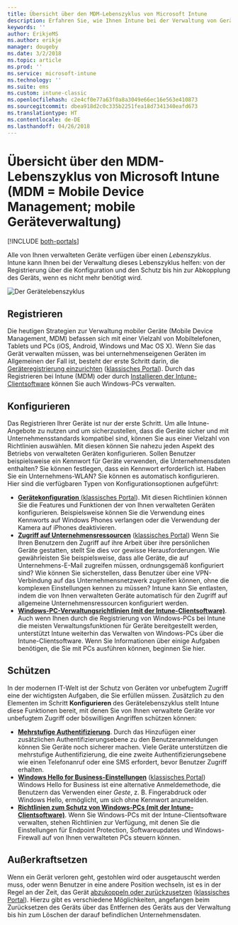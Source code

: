 ```yaml
---
title: Übersicht über den MDM-Lebenszyklus von Microsoft Intune
description: Erfahren Sie, wie Ihnen Intune bei der Verwaltung von Geräten während ihres Lebenszyklus (von der Registrierung über die Konfiguration bis zur letztlichen Abkopplung) behilflich sein kann.
keywords: ''
author: ErikjeMS
ms.author: erikje
manager: dougeby
ms.date: 3/2/2018
ms.topic: article
ms.prod: ''
ms.service: microsoft-intune
ms.technology: ''
ms.suite: ems
ms.custom: intune-classic
ms.openlocfilehash: c2e4cf0e77a63f0a8a3049e66ec16e563e410873
ms.sourcegitcommit: dbea918d2c0c335b2251fea18d7341340eafd673
ms.translationtype: HT
ms.contentlocale: de-DE
ms.lasthandoff: 04/26/2018
---
```

# <a name="overview-of-the-microsoft-intune-mobile-device-management-mdm-lifecycle"></a>Übersicht über den MDM-Lebenszyklus von Microsoft Intune (MDM = Mobile Device Management; mobile Geräteverwaltung)

[!INCLUDE [both-portals](./includes/note-for-both-portals.md)]

Alle von Ihnen verwalteten Geräte verfügen über einen *Lebenszyklus*. Intune kann Ihnen bei der Verwaltung dieses Lebenszyklus helfen: von der Registrierung über die Konfiguration und den Schutz bis hin zur Abkopplung des Geräts, wenn es nicht mehr benötigt wird.

![Der Gerätelebenszyklus](./media/device-lifecycle.png "Der Intune-Lebenszyklus von Geräten")

## <a name="enroll"></a>Registrieren
Die heutigen Strategien zur Verwaltung mobiler Geräte (Mobile Device Management, MDM) befassen sich mit einer Vielzahl von Mobiltelefonen, Tablets und PCs (iOS, Android, Windows und Mac OS X). Wenn Sie das Gerät verwalten müssen, was bei unternehmenseigenen Geräten im Allgemeinen der Fall ist, besteht der erste Schritt darin, die [Geräteregistrierung einzurichten](device-enrollment.md) ([klassisches Portal](/intune-classic/deploy-use/enroll-devices-in-microsoft-intune)). Durch das Registrieren bei Intune (MDM) oder durch [Installieren der Intune-Clientsoftware](/intune-classic/deploy-use/manage-windows-pcs-with-microsoft-intune) können Sie auch Windows-PCs verwalten.

## <a name="configure"></a>Konfigurieren
Das Registrieren Ihrer Geräte ist nur der erste Schritt. Um alle Intune-Angebote zu nutzen und um sicherzustellen, dass die Geräte sicher und mit Unternehmensstandards kompatibel sind, können Sie aus einer Vielzahl von Richtlinien auswählen. Mit diesen können Sie nahezu jeden Aspekt des Betriebs von verwalteten Geräten konfigurieren. Sollen Benutzer beispielsweise ein Kennwort für Geräte verwenden, die Unternehmensdaten enthalten? Sie können festlegen, dass ein Kennwort erforderlich ist. Haben Sie ein Unternehmens-WLAN? Sie können es automatisch konfigurieren. Hier sind die verfügbaren Typen von Konfigurationsoptionen aufgeführt:

- [**Gerätekonfiguration** ](device-profiles.md) ([klassisches Portal](/intune-classic/deploy-use/manage-settings-and-features-on-your-devices-with-microsoft-intune-policies)). Mit diesen Richtlinien können Sie die Features und Funktionen der von Ihnen verwalteten Geräten konfigurieren. Beispielsweise können Sie die Verwendung eines Kennworts auf Windows Phones verlangen oder die Verwendung der Kamera auf iPhones deaktivieren.
- [**Zugriff auf Unternehmensressourcen**](device-profiles.md) ([klassisches Portal](/intune-classic/deploy-use/enable-access-to-company-resources-with-microsoft-intune)) Wenn Sie Ihren Benutzern den Zugriff auf ihre Arbeit über ihre persönlichen Geräte gestatten, stellt Sie dies vor gewisse Herausforderungen. Wie gewährleisten Sie beispielsweise, dass alle Geräte, die auf Unternehmens-E-Mail zugreifen müssen, ordnungsgemäß konfiguriert sind? Wie können Sie sicherstellen, dass Benutzer über eine VPN-Verbindung auf das Unternehmensnetzwerk zugreifen können, ohne die komplexen Einstellungen kennen zu müssen? Intune kann Sie entlasten, indem die von Ihnen verwalteten Geräte automatisch für den Zugriff auf allgemeine Unternehmensressourcen konfiguriert werden.
- [**Windows-PC-Verwaltungsrichtlinien (mit der Intune-Clientsoftware)**](/intune-classic/deploy-use/common-windows-pc-management-tasks-with-the-microsoft-intune-computer-client). Auch wenn Ihnen durch die Registrierung von Windows-PCs bei Intune die meisten Verwaltungsfunktionen für Geräte bereitgestellt werden, unterstützt Intune weiterhin das Verwalten von Windows-PCs über die Intune-Clientsoftware. Wenn Sie Informationen über einige Aufgaben benötigen, die Sie mit PCs ausführen können, beginnen Sie hier.

## <a name="protect"></a>Schützen
In der modernen IT-Welt ist der Schutz von Geräten vor unbefugtem Zugriff eine der wichtigsten Aufgaben, die Sie erfüllen müssen. Zusätzlich zu den Elementen im Schritt **Konfigurieren** des Gerätelebenszyklus stellt Intune diese Funktionen bereit, mit denen Sie von Ihnen verwaltete Geräte vor unbefugtem Zugriff oder böswilligen Angriffen schützen können:
- [**Mehrstufige Authentifizierung**](/intune-classic/deploy-use/protect-your-devices-with-microsoft-intune). Durch das Hinzufügen einer zusätzlichen Authentifizierungsebene zu den Benutzeranmeldungen können Sie Geräte noch sicherer machen. Viele Geräte unterstützen die mehrstufige Authentifizierung, die eine zweite Authentifizierungsebene wie einen Telefonanruf oder eine SMS erfordert, bevor Benutzer Zugriff erhalten.
- [**Windows Hello for Business-Einstellungen**](windows-hello.md) ([klassisches Portal](/intune-classic/deploy-use/control-microsoft-passport-settings-on-devices-with-microsoft-intune)) Windows Hello for Business ist eine alternative Anmeldemethode, die Benutzern das Verwenden einer *Geste*, z. B. Fingerabdruck oder Windows Hello, ermöglicht, um sich ohne Kennwort anzumelden.
- [**Richtlinien zum Schutz von Windows-PCs (mit der Intune-Clientsoftware)**](/intune-classic/deploy-use/policies-to-protect-windows-pcs-in-microsoft-intune). Wenn Sie Windows-PCs mit der Intune-Clientsoftware verwalten, stehen Richtlinien zur Verfügung, mit denen Sie die Einstellungen für Endpoint Protection, Softwareupdates und Windows-Firewall auf von Ihnen verwalteten PCs steuern können.

## <a name="retire"></a>Außerkraftsetzen
Wenn ein Gerät verloren geht, gestohlen wird oder ausgetauscht werden muss, oder wenn Benutzer in eine andere Position wechseln, ist es in der Regel an der Zeit, das Gerät [abzukoppeln oder zurückzusetzen](device-management.md) ([klassisches Portal](/intune-classic/deploy-use/use-remote-wipe-to-help-protect-data-using-microsoft-intune)). Hierzu gibt es verschiedene Möglichkeiten, angefangen beim Zurücksetzen des Geräts über das Entfernen des Geräts aus der Verwaltung bis hin zum Löschen der darauf befindlichen Unternehmensdaten.
